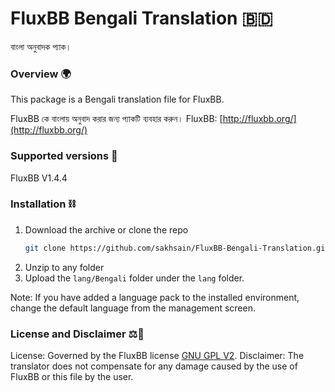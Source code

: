 # FluxBB Bengali Translation 🇧🇩
বাংলা অনুবাদক প্যাক।

### Overview 🌍 
This package is a Bengali translation file for FluxBB.

FluxBB কে বাংলায় অনুবাদ করার জন্য প্যাকটি ব্যবহার করুন।
FluxBB: [http://fluxbb.org/](http://fluxbb.org/)

### Supported versions 📂

FluxBB V1.4.4

### Installation ⛓️
1. Download the archive or  clone the repo
   ```sh
   git clone https://github.com/sakhsain/FluxBB-Bengali-Translation.git
   ```
2.  Unzip to any folder
3. Upload the ```lang/Bengali``` folder under the ```lang``` folder.


Note: If you have added a language pack to the installed environment, change the default language from the management screen.

### License and Disclaimer ⚖️📜
License: Governed by the FluxBB license [GNU GPL V2](https://github.com/fluxbb/fluxbb/blob/master/COPYING).
Disclaimer: The translator does not compensate for any damage caused by the use of FluxBB or this file by the user.

